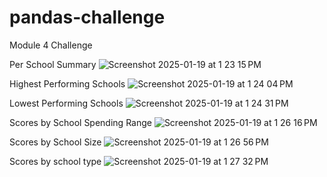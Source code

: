 # pandas-challenge
Module 4 Challenge

Per School Summary
![Screenshot 2025-01-19 at 1 23 15 PM](https://github.com/user-attachments/assets/5f7f61de-b01e-4b1a-9219-3e4891eed4d6)

Highest Performing Schools
![Screenshot 2025-01-19 at 1 24 04 PM](https://github.com/user-attachments/assets/5339c870-a384-45c5-ad3d-545a58fcc562)

Lowest Performing Schools
![Screenshot 2025-01-19 at 1 24 31 PM](https://github.com/user-attachments/assets/3256ee7c-9385-4fcc-87b3-b35a1c96100a)

Scores by School Spending Range
![Screenshot 2025-01-19 at 1 26 16 PM](https://github.com/user-attachments/assets/55ea14b9-b9ee-4b6f-b4c9-4899fea4798a)

Scores by School Size
![Screenshot 2025-01-19 at 1 26 56 PM](https://github.com/user-attachments/assets/f590f5b3-498f-457f-a731-11924d5e2424)

Scores by school type
![Screenshot 2025-01-19 at 1 27 32 PM](https://github.com/user-attachments/assets/a08573a3-8b5c-47a0-a150-0211807985c3)
